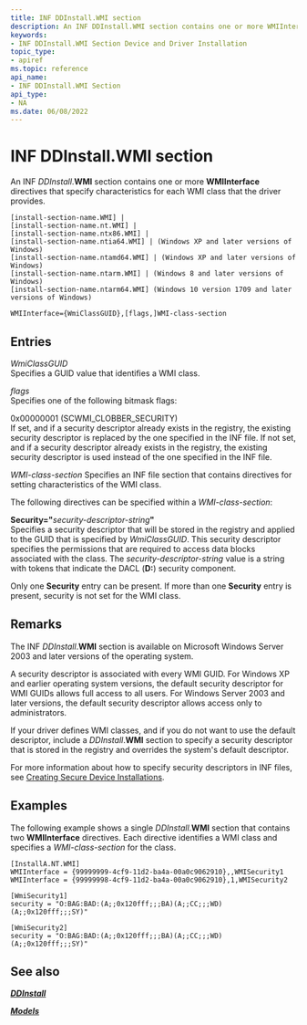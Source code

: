 ```yaml
---
title: INF DDInstall.WMI section
description: An INF DDInstall.WMI section contains one or more WMIInterface directives that specify characteristics for each WMI class that the driver provides.
keywords:
- INF DDInstall.WMI Section Device and Driver Installation
topic_type:
- apiref
ms.topic: reference
api_name:
- INF DDInstall.WMI Section
api_type:
- NA
ms.date: 06/08/2022
---
```


# INF DDInstall.WMI section

An INF _DDInstall_.**WMI** section contains one or more **WMIInterface** directives that specify characteristics for each WMI class that the driver provides.

```inf
[install-section-name.WMI] |
[install-section-name.nt.WMI] | 
[install-section-name.ntx86.WMI] |
[install-section-name.ntia64.WMI] | (Windows XP and later versions of Windows)
[install-section-name.ntamd64.WMI] | (Windows XP and later versions of Windows)
[install-section-name.ntarm.WMI] | (Windows 8 and later versions of Windows)
[install-section-name.ntarm64.WMI] (Windows 10 version 1709 and later versions of Windows)
 
WMIInterface={WmiClassGUID},[flags,]WMI-class-section
```

## Entries

_WmiClassGUID_  
Specifies a GUID value that identifies a WMI class.

_flags_  
Specifies one of the following bitmask flags:

0x00000001 (SCWMI_CLOBBER_SECURITY)  
If set, and if a security descriptor already exists in the registry, the existing security descriptor is replaced by the one specified in the INF file. If not set, and if a security descriptor already exists in the registry, the existing security descriptor is used instead of the one specified in the INF file.

_WMI-class-section_
Specifies an INF file section that contains directives for setting characteristics of the WMI class.

The following directives can be specified within a _WMI-class-section_:

**Security="**_security-descriptor-string_**"**  
Specifies a security descriptor that will be stored in the registry and applied to the GUID that is specified by _WmiClassGUID_. This security descriptor specifies the permissions that are required to access data blocks associated with the class. The _security-descriptor-string_ value is a string with tokens that indicate the DACL (**D:**) security component.

Only one **Security** entry can be present. If more than one **Security** entry is present, security is not set for the WMI class.

## Remarks

The INF _DDInstall_.**WMI** section is available on Microsoft Windows Server 2003 and later versions of the operating system.

A security descriptor is associated with every WMI GUID. For Windows XP and earlier operating system versions, the default security descriptor for WMI GUIDs allows full access to all users. For Windows Server 2003 and later versions, the default security descriptor allows access only to administrators.

If your driver defines WMI classes, and if you do not want to use the default descriptor, include a _DDInstall_.**WMI** section to specify a security descriptor that is stored in the registry and overrides the system's default descriptor.

For more information about how to specify security descriptors in INF files, see [Creating Secure Device Installations](creating-secure-device-installations.md).

## Examples

The following example shows a single _DDInstall_.**WMI** section that contains two **WMIInterface** directives. Each directive identifies a WMI class and specifies a _WMI-class-section_ for the class.

```inf
[InstallA.NT.WMI]
WMIInterface = {99999999-4cf9-11d2-ba4a-00a0c9062910},,WMISecurity1
WMIInterface = {99999998-4cf9-11d2-ba4a-00a0c9062910},1,WMISecurity2

[WmiSecurity1]
security = "O:BAG:BAD:(A;;0x120fff;;;BA)(A;;CC;;;WD)(A;;0x120fff;;;SY)"

[WmiSecurity2]
security = "O:BAG:BAD:(A;;0x120fff;;;BA)(A;;CC;;;WD)(A;;0x120fff;;;SY)"
```

## See also

[**_DDInstall_**](inf-ddinstall-section.md)

[**_Models_**](inf-models-section.md)
